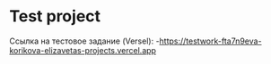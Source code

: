 # Test project

Ссылка на тестовое задание (Versel):
-https://testwork-fta7n9eva-korikova-elizavetas-projects.vercel.app